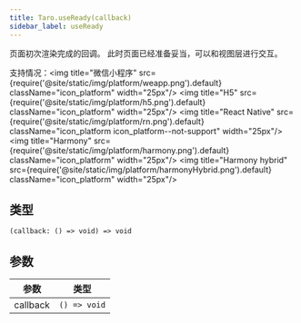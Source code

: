 ```yaml
---
title: Taro.useReady(callback)
sidebar_label: useReady
---
```


页面初次渲染完成的回调。
此时页面已经准备妥当，可以和视图层进行交互。

支持情况：<img title="微信小程序" src={require('@site/static/img/platform/weapp.png').default} className="icon_platform" width="25px"/> <img title="H5" src={require('@site/static/img/platform/h5.png').default} className="icon_platform" width="25px"/> <img title="React Native" src={require('@site/static/img/platform/rn.png').default} className="icon_platform icon_platform--not-support" width="25px"/> <img title="Harmony" src={require('@site/static/img/platform/harmony.png').default} className="icon_platform" width="25px"/> <img title="Harmony hybrid" src={require('@site/static/img/platform/harmonyHybrid.png').default} className="icon_platform" width="25px"/>

## 类型

```tsx
(callback: () => void) => void
```

## 参数

| 参数 | 类型 |
| --- | --- |
| callback | `() => void` |
